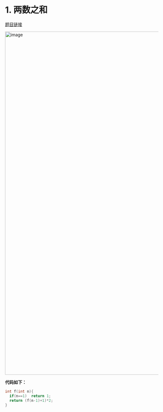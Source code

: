 # 1. 两数之和

[题目链接](https://oj.haizeix.com/problem/184)

<img width="1129" alt="image" src="https://github.com/jack4546/-/assets/160088391/2337a883-bb10-4ac8-b75a-e834e3788ef9">

**代码如下：**
```C
int f(int n){
  if(n==1)  return 1;
  return (f(n-1)+1)*2;
}
```
